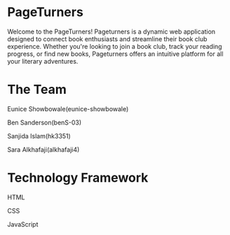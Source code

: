 # PageTurners

Welcome to the PageTurners!
Pageturners is a dynamic web application designed to connect book enthusiasts and streamline their book club experience. Whether you're looking to join a book club, track your reading progress, or find new books, Pageturners offers an intuitive platform for all your literary adventures.

# The Team

 Eunice Showbowale(eunice-showbowale)

 Ben Sanderson(benS-03)

 Sanjida Islam(hk3351)

 Sara Alkhafaji(alkhafaji4)

# Technology Framework

HTML

CSS

JavaScript
